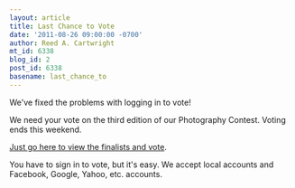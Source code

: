 ```yaml
---
layout: article
title: Last Chance to Vote
date: '2011-08-26 09:00:00 -0700'
author: Reed A. Cartwright
mt_id: 6338
blog_id: 2
post_id: 6338
basename: last_chance_to
---
```

We've fixed the problems with logging in to vote!

We need your vote on the third edition of our Photography Contest.  Voting ends this weekend.

[Just go here to view the finalists and vote](http://pandasthumb.org/archives/2011/08/photography-con-10.html).

You have to sign in to vote, but it's easy.  We accept local accounts and Facebook, Google, Yahoo, etc. accounts.
